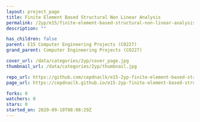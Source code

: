 ```yaml
---
layout: project_page
title: Finite Element Based Structural Non Linear Analysis
permalink: /2yp/e15/finite-element-based-structural-non-linear-analysis
description: ""

has_children: false
parent: E15 Computer Engineering Projects (CO227)
grand_parent: Computer Engineering Projects (CO227)

cover_url: /data/categories/2yp/cover_page.jpg
thumbnail_url: /data/categories/2yp/thumbnail.jpg

repo_url: https://github.com/cepdnaclk/e15-2yp-finite-element-based-structural-non-linear-analysis
page_url: https://cepdnaclk.github.io/e15-2yp-finite-element-based-structural-non-linear-analysis

forks: 0
watchers: 0
stars: 0
started_on: 2020-09-10T08:08:29Z
---
```



